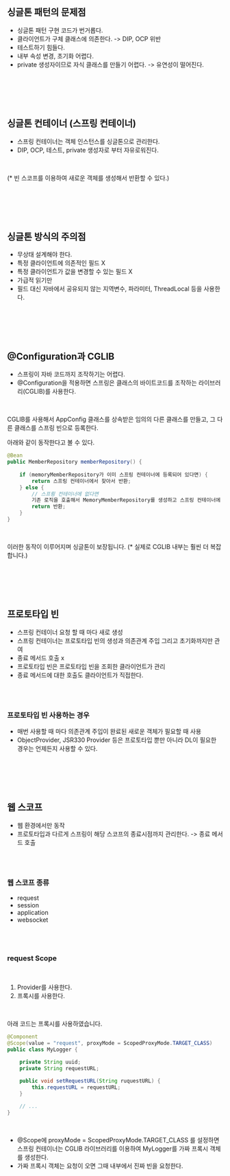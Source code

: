 



## 싱글톤 패턴의 문제점

- 싱글톤 패턴 구현 코드가 번거롭다.
- 클라이언트가 구체 클래스에 의존한다. -> DIP, OCP 위반
- 테스트하기 힘들다.
- 내부 속성 변경, 초기화 어렵다.
- private 생성자이므로 자식 클래스를 만들기 어렵다. -> 유연성이 떨어진다.

<br>
<br>
<br>
<br>

## 싱글톤 컨테이너 (스프링 컨테이너)

- 스프링 컨테이너는 객체 인스턴스를 싱글톤으로 관리한다.
- DIP, OCP, 테스트, private 생성자로 부터 자유로워진다.

<br>

(* 빈 스코프를 이용하여 새로운 객체를 생성해서 반환할 수 있다.)

<br>
<br>
<br>
<br>

## 싱글톤 방식의 주의점

- 무상태 설계해야 한다.
- 특정 클라이언트에 의존적인 필드 X
- 특정 클라이언트가 값을 변경할 수 있는 필드 X
- 가급적 읽기만
- 필드 대신 자바에서 공유되지 않는 지역변수, 파라미터, ThreadLocal 등을 사용한다.

<br>
<br>
<br>
<br>

## @Configuration과 CGLIB

- 스프링이 자바 코드까지 조작하기는 어렵다.
- @Configuration을 적용하면 스프링은 클래스의 바이트코드를 조작하는 라이브러리(CGLIB)를 사용한다.

<br>

CGLIB를 사용해서 AppConfig 클래스를 상속받은 임의의 다른 클래스를 만들고, 그 다른 클래스를 스프링 빈으로 등록한다.

아래와 같이 동작한다고 볼 수 있다.

```java
@Bean
public MemberRepository memberRepository() {
    
    if (memoryMemberRepository가 이미 스프링 컨테이너에 등록되어 있다면) {
        return 스프링 컨테이너에서 찾아서 반환;    
    } else {
        // 스프릥 컨테이너에 없다면
        기존 로직을 호출해서 MemoryMemberRepository를 생성하고 스프링 컨테이너에 등록
        return 반환;
    }
}
```

<br>

이러한 동작이 이루어지며 싱글톤이 보장됩니다.
(* 실제로 CGLIB 내부는 훨씬 더 복잡합니다.)

<br>
<br>
<br>
<br>

## 프로토타입 빈

- 스프링 컨테이너 요청 할 때 마다 새로 생성
- 스프링 컨테이너는 프로토타입 빈의 생성과 의존관계 주입 그리고 초기화까지만 관여
- 종료 메서드 호출 x
- 프로토타입 빈은 프로토타입 빈을 조회한 클라이언트가 관리
- 종료 메서드에 대한 호출도 클라이언트가 직접한다.

<br>
<br>

### 프로토타입 빈 사용하는 경우

- 매번 사용할 때 마다 의존관계 주입이 완료된 새로운 객체가 필요할 때 사용
- ObjectProvider, JSR330 Provider 등은 프로토타입 뿐만 아니라 DL이 필요한 경우는 언제든지 사용할 수 있다.

<br>
<br>
<br>
<br>

## 웹 스코프

- 웹 환경에서만 동작
- 프로토타입과 다르게 스프링이 해당 스코프의 종료시점까지 관리한다. -> 종료 메서드 호출

<br>
<br>

### 웹 스코프 종류

- request
- session
- application
- websocket

<br>
<br>

### request Scope

<br>

1. Provider를 사용한다.
2. 프록시를 사용한다.

<br>

아래 코드는 프록시를 사용하였습니다.

```java
@Component
@Scope(value = "request", proxyMode = ScopedProxyMode.TARGET_CLASS)
public class MyLogger {

    private String uuid;
    private String requestURL;

    public void setRequestURL(String ruquestURL) {
        this.requestURL = requestURL;
    }
    
    // ...
}
```

<br>

- @Scope에 proxyMode = ScopedProxyMode.TARGET_CLASS 를 설정하면 스프링 컨테이너는 CGLIB 라이브러리를 이용하여 MyLogger를 가짜 프록시 객체를 생성한다.
- 가짜 프록시 객체는 요청이 오면 그때 내부에서 진짜 빈을 요청한다.